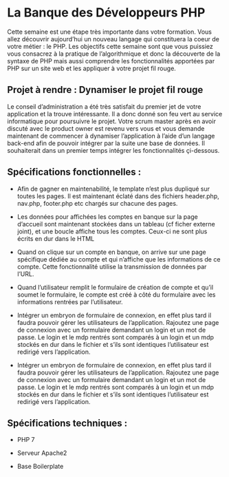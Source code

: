 # La Banque des Développeurs PHP

Cette semaine est une étape très importante dans votre formation. Vous allez découvrir aujourd’hui un nouveau langage qui constituera la coeur de votre métier : le PHP.
Les objectifs cette semaine sont que vous puissiez vous consacrez à la pratique de l’algorithmique et donc la découverte de la syntaxe de PHP mais aussi comprendre les fonctionnalités apportées par PHP sur un site web et les appliquer à votre projet fil rouge.

## Projet à rendre : Dynamiser le projet fil rouge

Le conseil d’administration a été très satisfait du premier jet de votre application et la trouve intéressante. Il a donc donné son feu vert au service informatique pour poursuivre le projet.
Votre scrum master après en avoir discuté avec le product owner est revenu vers vous et vous demande maintenant de commencer à dynamiser l’application à l’aide d’un langage back-end afin de pouvoir intégrer par la suite une base de données.
Il souhaiterait dans un premier temps intégrer les fonctionnalités çi-dessous.

## Spécifications fonctionnelles :

- Afin de gagner en maintenabilité, le template n’est plus dupliqué sur toutes les pages. Il est maintenant éclaté dans des fichiers header.php, nav.php, footer.php etc chargés sur chacune des pages.

- Les données pour affichées les comptes en banque sur la page d’accueil sont maintenant stockées dans un tableau (cf ficher externe joint), et une boucle affiche tous les comptes. Ceux-ci ne sont plus écrits en dur dans le HTML

- Quand on clique sur un compte en banque, on arrive sur une page spécifique dédiée au compte et qui n’affiche que les informations de ce compte. Cette fonctionnalité utilise la transmission de données par l’URL.

- Quand l’utilisateur remplit le formulaire de création de compte et qu’il soumet le formulaire, le compte est créé à côté du formulaire avec les informations rentrées par l’utilisateur.

- Intégrer un embryon de formulaire de connexion, en effet plus tard il faudra pouvoir gérer les utilisateurs de l’application. Rajoutez une page de connexion avec un formulaire demandant un login et un mot de passe. Le login et le mdp rentrés sont comparés à un login et un mdp stockés en dur dans le fichier et s’ils sont identiques l’utilisateur est redirigé vers l’application.

- Intégrer un embryon de formulaire de connexion, en effet plus tard il faudra pouvoir gérer les utilisateurs de l’application. Rajoutez une page de connexion avec un formulaire demandant un login et un mot de passe. Le login et le mdp rentrés sont comparés à un login et un mdp stockés en dur dans le fichier et s’ils sont identiques l’utilisateur est redirigé vers l’application.


## Spécifications techniques :

- PHP 7

- Serveur Apache2

- Base Boilerplate
